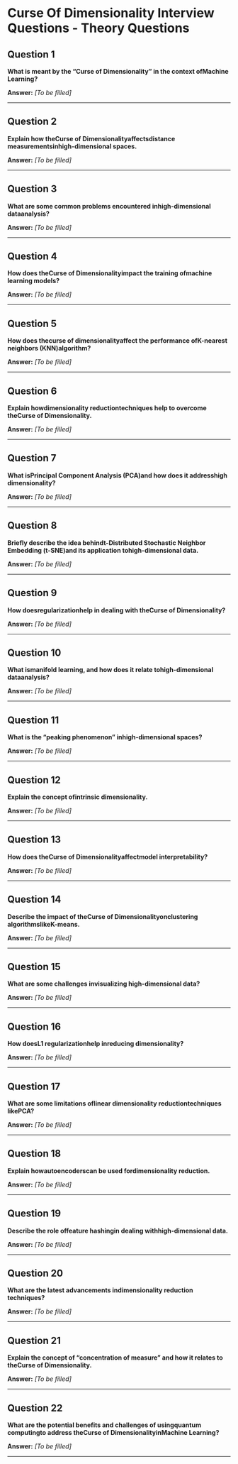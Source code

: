 # Curse Of Dimensionality Interview Questions - Theory Questions

## Question 1

**What is meant by the “Curse of Dimensionality” in the context ofMachine Learning?**

**Answer:** _[To be filled]_

---

## Question 2

**Explain how theCurse of Dimensionalityaffectsdistance measurementsinhigh-dimensional spaces.**

**Answer:** _[To be filled]_

---

## Question 3

**What are some common problems encountered inhigh-dimensional dataanalysis?**

**Answer:** _[To be filled]_

---

## Question 4

**How does theCurse of Dimensionalityimpact the training ofmachine learning models?**

**Answer:** _[To be filled]_

---

## Question 5

**How does thecurse of dimensionalityaffect the performance ofK-nearest neighbors (KNN)algorithm?**

**Answer:** _[To be filled]_

---

## Question 6

**Explain howdimensionality reductiontechniques help to overcome theCurse of Dimensionality.**

**Answer:** _[To be filled]_

---

## Question 7

**What isPrincipal Component Analysis (PCA)and how does it addresshigh dimensionality?**

**Answer:** _[To be filled]_

---

## Question 8

**Briefly describe the idea behindt-Distributed Stochastic Neighbor Embedding (t-SNE)and its application tohigh-dimensional data.**

**Answer:** _[To be filled]_

---

## Question 9

**How doesregularizationhelp in dealing with theCurse of Dimensionality?**

**Answer:** _[To be filled]_

---

## Question 10

**What ismanifold learning, and how does it relate tohigh-dimensional dataanalysis?**

**Answer:** _[To be filled]_

---

## Question 11

**What is the “peaking phenomenon” inhigh-dimensional spaces?**

**Answer:** _[To be filled]_

---

## Question 12

**Explain the concept ofintrinsic dimensionality.**

**Answer:** _[To be filled]_

---

## Question 13

**How does theCurse of Dimensionalityaffectmodel interpretability?**

**Answer:** _[To be filled]_

---

## Question 14

**Describe the impact of theCurse of Dimensionalityonclustering algorithmslikeK-means.**

**Answer:** _[To be filled]_

---

## Question 15

**What are some challenges invisualizing high-dimensional data?**

**Answer:** _[To be filled]_

---

## Question 16

**How doesL1 regularizationhelp inreducing dimensionality?**

**Answer:** _[To be filled]_

---

## Question 17

**What are some limitations oflinear dimensionality reductiontechniques likePCA?**

**Answer:** _[To be filled]_

---

## Question 18

**Explain howautoencoderscan be used fordimensionality reduction.**

**Answer:** _[To be filled]_

---

## Question 19

**Describe the role offeature hashingin dealing withhigh-dimensional data.**

**Answer:** _[To be filled]_

---

## Question 20

**What are the latest advancements indimensionality reduction techniques?**

**Answer:** _[To be filled]_

---

## Question 21

**Explain the concept of “concentration of measure” and how it relates to theCurse of Dimensionality.**

**Answer:** _[To be filled]_

---

## Question 22

**What are the potential benefits and challenges of usingquantum computingto address theCurse of DimensionalityinMachine Learning?**

**Answer:** _[To be filled]_

---

